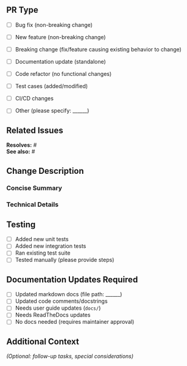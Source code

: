 ## PR Type
<!-- Check all that apply -->
- [ ] Bug fix (non-breaking change)
- [ ] New feature (non-breaking change)
- [ ] Breaking change (fix/feature causing existing behavior to change)
- [ ] Documentation update (standalone)
- [ ] Code refactor (no functional changes)
- [ ] Test cases (added/modified)
- [ ] CI/CD changes
- [ ] Other (please specify: ______)



## Related Issues
<!-- If you use an issue tracker, please put references to them -->
**Resolves:** #  
**See also:** #

## Change Description

### Concise Summary
<!-- 
  Summarize changes in around 50 characters or less  
-->

### Technical Details
<!-- 
  Explain the problem being solved and why this change is necessary. Focus on:
  - Motivation behind the change
  - Architectural decisions
  - Unintended side effects
  - Alternative approaches considered
-->

## Testing
<!-- Describe the tests you ran and/or added to verify your changes -->
- [ ] Added new unit tests
- [ ] Added new integration tests
- [ ] Ran existing test suite
- [ ] Tested manually (please provide steps)

## Documentation Updates Required
<!-- Check all that apply -->
- [ ] Updated markdown docs (file path: ______)
- [ ] Updated code comments/docstrings
- [ ] Needs user guide updates (`docs/`)
- [ ] Needs ReadTheDocs updates
- [ ] No docs needed (requires maintainer approval)

## Additional Context
*(Optional: follow-up tasks, special considerations)*